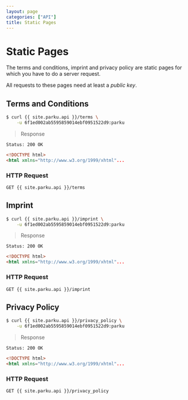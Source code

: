 ```yaml
---
layout: page
categories: ["API"]
title: Static Pages
---
```


# Static Pages

The terms and conditions, imprint and privacy policy are static pages for which you have to do a server request.

All requests to these pages need at least a _public key_.

## Terms and Conditions

```sh
$ curl {{ site.parku.api }}/terms \
    -u 6f1ed002ab5595859014ebf0951522d9:parku
```

> Response

```nginx
Status: 200 OK
```
```html
<!DOCTYPE html>
<html xmlns="http://www.w3.org/1999/xhtml"...

```

### HTTP Request

`GET {{ site.parku.api }}/terms`


## Imprint

```sh
$ curl {{ site.parku.api }}/imprint \
    -u 6f1ed002ab5595859014ebf0951522d9:parku
```

> Response

```nginx
Status: 200 OK
```
```html
<!DOCTYPE html>
<html xmlns="http://www.w3.org/1999/xhtml"...

```

### HTTP Request

`GET {{ site.parku.api }}/imprint`


## Privacy Policy

```sh
$ curl {{ site.parku.api }}/privacy_policy \
    -u 6f1ed002ab5595859014ebf0951522d9:parku
```

> Response

```nginx
Status: 200 OK
```
```html
<!DOCTYPE html>
<html xmlns="http://www.w3.org/1999/xhtml"...

```

### HTTP Request

`GET {{ site.parku.api }}/privacy_policy`
